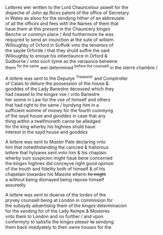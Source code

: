 ---
---
<div><div>
	<p>
		L<i>ette</i>res wer written to the Lord Chauncelo<i>ur</i> aswell for the
		<br />dispeche of John ap Ric<i>es</i> patent of the office of Secretary
		<br />in Wales as alsoo for the sendyng hither of an abbreuiate
		<br />of all the offic<i>es</i> and fees w<i>i</i>t<i>h</i> the Names of them that
		<br />haue them at this p<i>rese</i>nt in the Chauncery king<i>es</i>
		<br />Benche or co<i>m</i>myn place / And furthermore he was
		<br />requyred to send an iniunction at the sute of will<i>ia</i>m
		<br />Willoughby of Orford in Suff<i>olk</i> vnto the ten<i>a</i>nt<i>es</i> of
		<br />the sayde Orforde / that they shuld suffre the said
		<br />Willoughby to enioye his inheritaunce in Orford &amp;
		<br />Sudborne / vnto such tyme as the variaunce betwene
		<br />them <sup>for the same</sup> wer determined <sup>before the counsaill</sup> in the sterre chambre /
	</p>
      <p>
		A l<i>ette</i>re was sent to the Deputye <sup>Treasorer</sup> and Comptroller
		<br />of Calais to deliure the possession of the house &amp;
		<br />gooddes of the Lady Banestre decessed which they
		<br />had ceased to the king<i>es</i> vse / vnto 			Banestre
		<br />her so<i>n</i>ne in Law for the vse of himself and others
		<br />that had right to the same / byndyng him in a
		<br />sufficient so<i>m</i>me of money for the fourth cu<i>m</i>myng
		<br />of the sayd house and goodd<i>es</i> in case that any
		<br />thing w<i>i</i>t<i>h</i>in a twelfmoneth canne be alledged
		<br />for the king wherby his highnes shuld haue
		<br />interest in the sayd house and goodd<i>es</i>
	</p>
      <p>
		A l<i>ette</i>re was sent to M<i>aste</i>r Pate declaring vnto
		<br />him that notw<i>i</i>t<i>h</i>standing the cancred &amp; traitorous
		<br />l<i>ette</i>re that hylyares sent vnto him &amp; his chaplain
		<br />wherby sum suspic<i>i</i>on might haue bene concerned
		<br />the king<i>es</i> highnes did conceyve right good opinion
		<br />of the trouth and fidelity both of himself &amp; of his
		<br />chapelain toward<i>es</i> his Ma<i>ies</i>te wherin <del>he might</del>
		<br />a w<i>i</i>t<i>h</i>out being dismayed being repose himself
		<br />assuredly
	</p>
      <p>
		A l<i>ette</i>re was sent to diuerse of the lord<i>es</i> of the
		<br />pryvey counsaill being at London in co<i>m</i>mission for
		<br />the subsydy aduertising them of the king<i>es</i> det<i>er</i>minac<i>i</i>on
		<br />for the sending for of the Lady Kempe &amp; M<i>aste</i>res
		<br />vnto them to London and no further / and vpon 
		<br />conformyty to satisfie the king<i>es</i> pleas<i>ir</i> <del>to</del> sendyng
		<br />them back imedyately to their owne hous<i>es</i> for the
		</p></div></div>